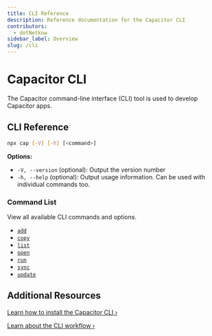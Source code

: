 ```yaml
---
title: CLI Reference
description: Reference documentation for the Capacitor CLI
contributors:
  - dotNetkow
sidebar_label: Overview
slug: /cli
---
```


# Capacitor CLI

The Capacitor command-line interface (CLI) tool is used to develop Capacitor apps.

## CLI Reference

```bash
npx cap [-V] [-h] [<command>]
```

<strong>Options:</strong>

- `-V, --version` (optional): Output the version number
- `-h, --help` (optional): Output usage information. Can be used with individual commands too.

### Command List

View all available CLI commands and options.

- [`add`](/docs/v3/cli/commands/add)
- [`copy`](/docs/v3/cli/commands/copy)
- [`list`](/docs/v3/cli/commands/list)
- [`open`](/docs/v3/cli/commands/open)
- [`run`](/docs/v3/cli/commands/run)
- [`sync`](/docs/v3/cli/commands/sync)
- [`update`](/docs/v3/cli/commands/update)

## Additional Resources

[Learn how to install the Capacitor CLI &#8250;](/docs/v3/getting-started)

[Learn about the CLI workflow &#8250;](/docs/v3/basics/workflow)
